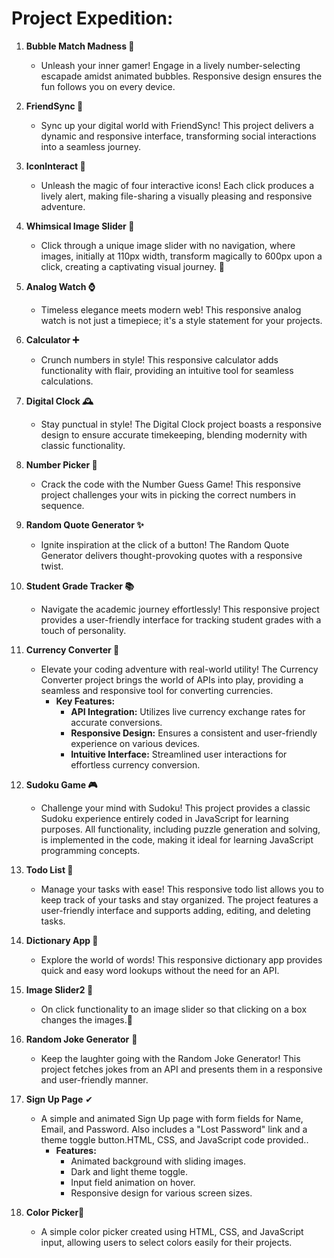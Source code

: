 # Project Expedition:

1. **Bubble Match Madness 🌈**
   - Unleash your inner gamer! Engage in a lively number-selecting escapade amidst animated bubbles. Responsive design ensures the fun follows you on every device.

2. **FriendSync 💫**
   - Sync up your digital world with FriendSync! This project delivers a dynamic and responsive interface, transforming social interactions into a seamless journey.

3. **IconInteract 🎨**
   - Unleash the magic of four interactive icons! Each click produces a lively alert, making file-sharing a visually pleasing and responsive adventure.

4. **Whimsical Image Slider 📸**
   - Click through a unique image slider with no navigation, where images, initially at 110px width, transform magically to 600px upon a click, creating a captivating visual journey. 🌟

5. **Analog Watch ⌚**
   - Timeless elegance meets modern web! This responsive analog watch is not just a timepiece; it's a style statement for your projects.

6. **Calculator ➕**
   - Crunch numbers in style! This responsive calculator adds functionality with flair, providing an intuitive tool for seamless calculations.

7. **Digital Clock 🕰️**
   - Stay punctual in style! The Digital Clock project boasts a responsive design to ensure accurate timekeeping, blending modernity with classic functionality.

8. **Number Picker 🎲**
   - Crack the code with the Number Guess Game! This responsive project challenges your wits in picking the correct numbers in sequence.

9. **Random Quote Generator ✨**
   - Ignite inspiration at the click of a button! The Random Quote Generator delivers thought-provoking quotes with a responsive twist.

10. **Student Grade Tracker 📚**
    - Navigate the academic journey effortlessly! This responsive project provides a user-friendly interface for tracking student grades with a touch of personality.

11. **Currency Converter 💱**
    - Elevate your coding adventure with real-world utility! The Currency Converter project brings the world of APIs into play, providing a seamless and responsive tool for converting currencies.
      - **Key Features:**
        - **API Integration:** Utilizes live currency exchange rates for accurate conversions.
        - **Responsive Design:** Ensures a consistent and user-friendly experience on various devices.
        - **Intuitive Interface:** Streamlined user interactions for effortless currency conversion.

12. **Sudoku Game 🎮**
    - Challenge your mind with Sudoku! This project provides a classic Sudoku experience entirely coded in JavaScript for learning purposes. All functionality, including puzzle generation and solving, is implemented in the code, making it ideal for learning JavaScript programming concepts.

13. **Todo List 📝**
    - Manage your tasks with ease! This responsive todo list allows you to keep track of your tasks and stay organized. The project features a user-friendly interface and supports adding, editing, and deleting tasks.

14. **Dictionary App 📖**
    - Explore the world of words! This responsive dictionary app provides quick and easy word lookups without the need for an API.
15. **Image Slider2 📸**
    - On click  functionality to an image slider so that clicking on a box changes the images.🌟
16. **Random Joke Generator** 🤣
    - Keep the laughter going with the Random Joke Generator! This project fetches jokes from an API and presents them in a responsive and user-friendly manner.
17. **Sign Up Page** ✔
    - A simple and animated Sign Up page with form fields for Name, Email, and Password. Also includes a "Lost Password" link and a theme toggle button.HTML, CSS, and JavaScript code provided..
      - **Features:**
         - Animated background with sliding images.
         - Dark and light theme toggle.
         - Input field animation on hover.
         - Responsive design for various screen sizes.
18. **Color Picker**🌈
      - A simple color picker created using HTML, CSS, and JavaScript input, allowing users to select colors easily for their projects.


